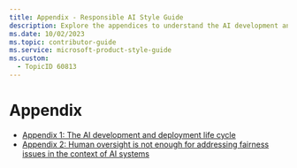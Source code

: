 ```yaml
---
title: Appendix - Responsible AI Style Guide
description: Explore the appendices to understand the AI development and deployment life cycle and the importance of human oversight in addressing fairness issues in AI systems.
ms.date: 10/02/2023
ms.topic: contributor-guide
ms.service: microsoft-product-style-guide
ms.custom:
  - TopicID 60813
---
```



# Appendix

- [Appendix 1: The AI development and deployment life cycle](~\responsible-ai-style-guide\appendix\appendix-1-the-ai-development-and-deployment-life-cycle.md)
- [Appendix 2: Human oversight is not enough for addressing fairness issues in the context of AI systems](~\responsible-ai-style-guide\appendix\appendix-2-human-oversight-.md)